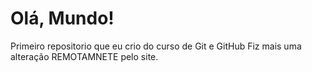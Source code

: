# Olá, Mundo!
 Primeiro repositorio que eu crio do curso de Git e GitHub
 Fiz mais uma alteração REMOTAMNETE pelo site.
